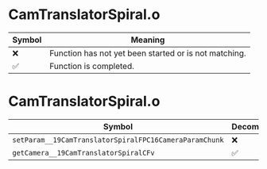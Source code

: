 # CamTranslatorSpiral.o
| Symbol | Meaning 
| ------------- | ------------- 
| :x: | Function has not yet been started or is not matching. 
| :white_check_mark: | Function is completed. 


# CamTranslatorSpiral.o
| Symbol | Decompiled? |
| ------------- | ------------- |
| `setParam__19CamTranslatorSpiralFPC16CameraParamChunk` | :x: |
| `getCamera__19CamTranslatorSpiralCFv` | :white_check_mark: |
